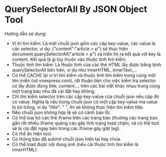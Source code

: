 # QuerySelectorAll By JSON Object Tool

Hướng dẫn sử dụng:

- Vị trí tìm kiếm: Là một chuỗi json gồm các cặp key-value, các value là các selector, ví dụ: {"content":"article > p"} sẽ thực hiện document.querySelectorAll("article > p") và hiển thị ra kết quả với key là content. Kết quả là gì tùy thuộc vào thuộc tính tìm kiếm.
- Thuộc tính tìm kiếm: Là thuộc tính của các thẻ HTML lấy được bằng lệnh querySelectorAll bên trên, ví dụ như innerHTML, innerText,...
- Có thể CACHE lại vị trí tìm kiếm và thuộc tính tìm kiếm trong cùng một tên miền (vd vnexpress.com), rất thuận tiện cho việc kiểm tra selector có lấy được đúng title, content,... trên các bài viết khác nhau trong cùng một trang báo như đã cài đặt hay không.
- Chỉ tìm kiếm selector trên các cặp key-value của chuỗi json nếu cặp đó có value. Nghĩa là nếu trong chuỗi json có một cặp key-value mà value bị bỏ trống, ví dụ "title": " ", thì sẽ không thực hiện tìm kiếm title.
- Nếu chuỗi json không hợp lệ sẽ có cảnh báo lỗi.
- Có thể loại bỏ các thẻ iframe trên các trang báo (thường các trang báo gắn rất nhiều iframe quảng cáo gây tình trạng load chậm, và có thể tool sẽ bị cài đặt ngay bên trong các iframe gây giật lag).
- Có thể ẩn hiện tool.
- Có thông báo đã submit chuỗi json hiện tại hay chưa.
- Có thể load được nội dung ảnh (nếu cài thuộc tính tìm kiếm là innerHTML).